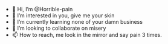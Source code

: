 - 👋 Hi, I’m @Horrible-pain
- 👀 I’m interested in you, give me your skin
- 🌱 I’m currently learning none of your damn business
- 💞️ I’m looking to collaborate on misery
- 📫 How to reach, me look in the mirror and say pain 3 times.

<!---
Horrible-pain/Horrible-pain is a ✨ special ✨ repository because its `README.md` (this file) appears on your GitHub profile.
You can click the Preview link to take a look at your changes.
--->
